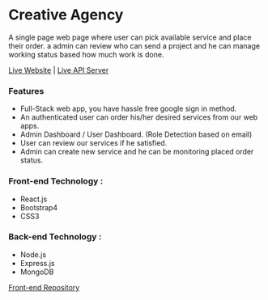 # Creative Agency 

A single page web page where user can pick available service and place their order. a admin can review who can send a project and he can manage working status based how much work is done.

[Live Website](https://apartment-hunt-as.web.app/) | [Live API Server](https://apartment-hunt-scic.herokuapp.com/) 

### Features
* Full-Stack web app, you have hassle free google sign in method.
*	An authenticated user can order his/her desired services from our web apps.
*	Admin Dashboard / User Dashboard. (Role Detection based on email)
*	User can review our services if he satisfied.
*	Admin can create new service and he can be monitoring placed order status.

### Front-end Technology :
* React.js
* Bootstrap4
* CSS3

### Back-end Technology :
* Node.js 
* Express.js
* MongoDB

[Front-end Repository](https://github.com/anik1612/apartment-hunt-frontend)



